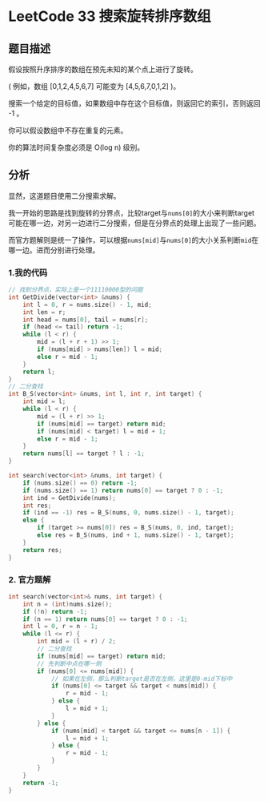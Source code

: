 # LeetCode 33 搜索旋转排序数组

## 题目描述

假设按照升序排序的数组在预先未知的某个点上进行了旋转。

( 例如，数组 [0,1,2,4,5,6,7] 可能变为 [4,5,6,7,0,1,2] )。

搜索一个给定的目标值，如果数组中存在这个目标值，则返回它的索引，否则返回 -1 。

你可以假设数组中不存在重复的元素。

你的算法时间复杂度必须是 O(log n) 级别。



## 分析

显然，这道题目使用二分搜索求解。

我一开始的思路是找到旋转的分界点，比较target与`nums[0]`的大小来判断target可能在哪一边，对另一边进行二分搜索，但是在分界点的处理上出现了一些问题。

而官方题解则是统一了操作，可以根据`nums[mid]`与`nums[0]`的大小关系判断`mid`在哪一边。进而分别进行处理。



### 1.我的代码

```c++
// 找到分界点，实际上是一个11110000型的问题
int GetDivide(vector<int> &nums) {
    int l = 0, r = nums.size() - 1, mid;
    int len = r;
    int head = nums[0], tail = nums[r];
    if (head <= tail) return -1;
    while (l < r) {
        mid = (l + r + 1) >> 1;
        if (nums[mid] > nums[len]) l = mid;
        else r = mid - 1;   
    }
    return l;
}
// 二分查找
int B_S(vector<int> &nums, int l, int r, int target) {
    int mid = l;
    while (l < r) {
        mid = (l + r) >> 1;
        if (nums[mid] == target) return mid; 
        if (nums[mid] < target) l = mid + 1;
        else r = mid - 1;
    }
    return nums[l] == target ? l : -1;
}

int search(vector<int> &nums, int target) {
    if (nums.size() == 0) return -1;
    if (nums.size() == 1) return nums[0] == target ? 0 : -1;
    int ind = GetDivide(nums);
    int res;
    if (ind == -1) res = B_S(nums, 0, nums.size() - 1, target);
    else {
        if (target >= nums[0]) res = B_S(nums, 0, ind, target);
        else res = B_S(nums, ind + 1, nums.size() - 1, target);
    }
    return res;
}
```





### 2. 官方题解

```c++
int search(vector<int>& nums, int target) {
    int n = (int)nums.size();
    if (!n) return -1;
    if (n == 1) return nums[0] == target ? 0 : -1;
    int l = 0, r = n - 1;
    while (l <= r) {
        int mid = (l + r) / 2;
        // 二分查找
        if (nums[mid] == target) return mid;
        // 先判断中点在哪一侧
        if (nums[0] <= nums[mid]) {
            // 如果在左侧，那么判断target是否在左侧，这里是0-mid下标中
            if (nums[0] <= target && target < nums[mid]) {
                r = mid - 1;
            } else {
                l = mid + 1;
            }
        } else {
            if (nums[mid] < target && target <= nums[n - 1]) {
                l = mid + 1;
            } else {
                r = mid - 1;
            }
        }
    }
    return -1;
}
```

